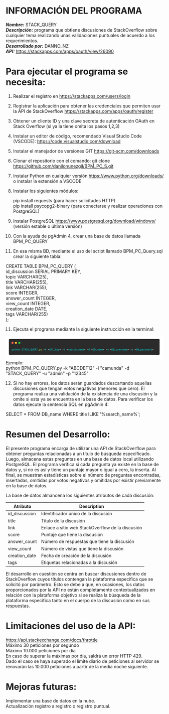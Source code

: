 # INFORMACIÓN DEL PROGRAMA
***Nombre:*** STACK_QUERY<br>
***Descripción:*** programa que obtiene discusiones de StackOverflow sobre cualquier tema realizando unas validaciones puntuales de acuerdo a los requerimientos.<br>
***Desarrollado por:*** DANNO_NZ<br>
***API:*** https://stackapps.com/apps/oauth/view/26090

# Para ejecutar el programa se necesita:

1. Realizar el registro en https://stackapps.com/users/login
2. Registrar la aplicación para obtener las credenciales que permiten usar la API de StackOverflow https://stackapps.com/apps/oauth/register
3. Obtener un cliente ID y una clave secreta de autenticación OAuth en Stack Overflow (si ya la tiene omita los pasos 1,2,3)
3. Instalar un editor de código, recomendado Visual Studio Code (VSCODE): https://code.visualstudio.com/download
4. Instalar el manejador de versiones GIT https://git-scm.com/downloads 
5. Clonar el repositorio con el comando: git clone https://github.com/danilonunezgil/BPM_PC_S.git
6. Instalar Python en cualquier versión https://www.python.org/downloads/ o instalar la extensión a VSCODE
7. Instalar los siguientes módulos:

   pip install requests (para hacer solicitudes HTTP)<br>
   pip install psycopg2-binary (para conectarse y realizar operaciones con PostgreSQL)
   
8. Instalar PostgreSQL https://www.postgresql.org/download/windows/ (versión estable o última versión)
9. Con la ayuda de pgAdmin 4, crear una base de datos llamada BPM_PC_QUERY
10. En esa misma BD, mediante el uso del script llamado BPM_PC_Query.sql crear la siguiente tabla:
   
   CREATE TABLE BPM_PC_QUERY (<br>
      id_discussion SERIAL PRIMARY KEY,<br>
      topic VARCHAR(25),<br>
      title VARCHAR(255),<br>
      link VARCHAR(255),<br>
      score INTEGER,<br>
      answer_count INTEGER,<br>
      view_count INTEGER,<br>
      creation_date DATE,<br>
      tags VARCHAR(255)<br>
   );<br>
   
11. Ejecuta el programa mediante la siguiente instrucción en la terminal:

   ![Comando para ejecutar el programa](./comando_ejecucion.png)
   Ejemplo: <br>python BPM_PC_QUERY.py -k "ABCDEF12" -i "camunda" -d "STACK_QUERY" -u "admin" -p "12345"

12. Si no hay errores, los datos serán guardados descartando aquellas discusiones que tengan votos negativos (menores que cero). El programa realiza una validación de la existencia de una discusión y la omite si esta ya se encuentra en la base de datos. Para verificar los datos ejecute la sentencia SQL en pgAdmin 4:

SELECT * FROM DB_name WHERE title ILIKE '%search_name%';

# Resumen del Desarrollo: 
El presente programa encarga de utilizar una API de StackOverflow para obtener preguntas relacionadas a un título de búsqueda especificado. Luego, almacena estas preguntas en una base de datos local utilizando PostgreSQL. El programa verifica si cada pregunta ya existe en la base de datos y, si no es así y tiene un puntaje mayor o igual a cero, la inserta. Al final, se muestran estadísticas sobre el número de preguntas encontradas, insertadas, omitidas por votos negativos y omitidas por existir previamente en la base de datos.

La base de datos almancena los siguientes atributos de cada discusión:

| Atributo | Description |
| --- | --- |
| id_discussion | Identificador único de la discusión |
| title | Título de la discusión |
| link | Enlace a sitio web StackOverflow de la discusión |
| score | Puntaje que tiene la discusión |
| answer_count | Número de respuestas que tiene la discusión |
| view_count | Número de vistas que tiene la discusión |
| creation_date | Fecha de creación de la discusión |
| tags | Etiquetas relacionadas a la discusión |

El desarrollo en cuestión se centra en buscar discusiones dentro de StackOverflow cuyos títulos contengan la plataforma específica que se solicitó por parámetro. Esto se debe a que, en ocasiones, los datos proporcionados por la API no están completamente contextualizados en relación con la plataforma objetivo si se realiza la búsqueda de la plataforma específica tanto en el cuerpo de la discusión como en sus respuestas. 

# Limitaciones del uso de la API:
https://api.stackexchange.com/docs/throttle<br>
Máximo 30 peticiones por segundo<br>
Máximo 10.000 peticiones por día<br>
En caso de superar la máximas por día, saldrá un error HTTP 429.<br>
Dado el caso se haya superado el límite diario de peticiones al servidor se renovarán las 10.000 peticiones a partir de la media noche siguiente.

# Mejoras futuras:
Implementar una base de datos en la nube.<br>
Actualización registro a registro o registro puntual.<br>
